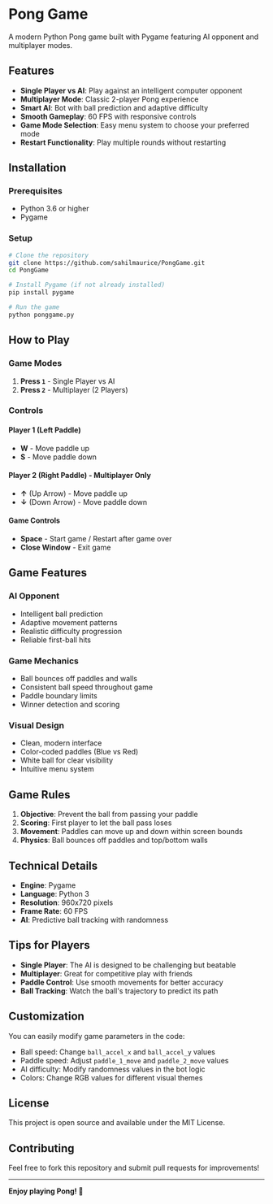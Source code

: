 #  Pong Game

A modern Python Pong game built with Pygame featuring AI opponent and multiplayer modes.

##  Features

- **Single Player vs AI**: Play against an intelligent computer opponent
- **Multiplayer Mode**: Classic 2-player Pong experience
- **Smart AI**: Bot with ball prediction and adaptive difficulty
- **Smooth Gameplay**: 60 FPS with responsive controls
- **Game Mode Selection**: Easy menu system to choose your preferred mode
- **Restart Functionality**: Play multiple rounds without restarting

##  Installation

### Prerequisites
- Python 3.6 or higher
- Pygame

### Setup
```bash
# Clone the repository
git clone https://github.com/sahilmaurice/PongGame.git
cd PongGame

# Install Pygame (if not already installed)
pip install pygame

# Run the game
python ponggame.py
```

##  How to Play

### Game Modes
1. **Press `1`** - Single Player vs AI
2. **Press `2`** - Multiplayer (2 Players)

### Controls

#### Player 1 (Left Paddle)
- **W** - Move paddle up
- **S** - Move paddle down

#### Player 2 (Right Paddle) - Multiplayer Only
- **↑** (Up Arrow) - Move paddle up
- **↓** (Down Arrow) - Move paddle down

#### Game Controls
- **Space** - Start game / Restart after game over
- **Close Window** - Exit game

## Game Features

### AI Opponent
- Intelligent ball prediction
- Adaptive movement patterns
- Realistic difficulty progression
- Reliable first-ball hits

### Game Mechanics
- Ball bounces off paddles and walls
- Consistent ball speed throughout game
- Paddle boundary limits
- Winner detection and scoring

### Visual Design
- Clean, modern interface
- Color-coded paddles (Blue vs Red)
- White ball for clear visibility
- Intuitive menu system

## Game Rules

1. **Objective**: Prevent the ball from passing your paddle
2. **Scoring**: First player to let the ball pass loses
3. **Movement**: Paddles can move up and down within screen bounds
4. **Physics**: Ball bounces off paddles and top/bottom walls

## Technical Details

- **Engine**: Pygame
- **Language**: Python 3
- **Resolution**: 960x720 pixels
- **Frame Rate**: 60 FPS
- **AI**: Predictive ball tracking with randomness

## Tips for Players

- **Single Player**: The AI is designed to be challenging but beatable
- **Multiplayer**: Great for competitive play with friends
- **Paddle Control**: Use smooth movements for better accuracy
- **Ball Tracking**: Watch the ball's trajectory to predict its path

## Customization

You can easily modify game parameters in the code:
- Ball speed: Change `ball_accel_x` and `ball_accel_y` values
- Paddle speed: Adjust `paddle_1_move` and `paddle_2_move` values
- AI difficulty: Modify randomness values in the bot logic
- Colors: Change RGB values for different visual themes

## License

This project is open source and available under the MIT License.

## Contributing

Feel free to fork this repository and submit pull requests for improvements!

---

**Enjoy playing Pong! 🏓**
